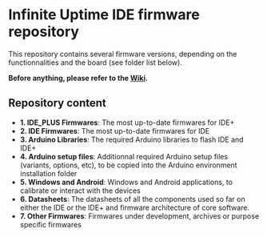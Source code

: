 # Infinite Uptime IDE firmware repository #

This repository contains several firmware versions, depending on the functionnalities and the board (see folder list below).

**Before anything, please refer to the [Wiki](https://github.com/infinite-uptime/productivity/wiki).**


## Repository content ##
- **1. IDE_PLUS Firmwares**: The most up-to-date firmwares for IDE+
- **2. IDE Firmwares**: The most up-to-date firmwares for IDE
- **3. Arduino Libraries**: The required Arduino libraries to flash IDE and IDE+
- **4. Arduino setup files**: Additionnal required Arduino setup files (variants, options, etc), to be copied into the Arduino environment installation folder
- **5. Windows and Android**: Windows and Android applications, to calibrate or interact with the devices
- **6. Datasheets**: The datasheets of all the components used so far on either the IDE or the IDE+ and firmware architecture of core software.
- **7. Other Firmwares**: Firmwares under development, archives or purpose specific firmwares
